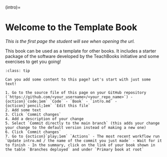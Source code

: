 (intro)=
# Welcome to the Template Book

_This is the first page the student will see when opening the url._

This book can be used as a template for other books. It includes a starter package of the software developed by the TeachBooks initiative and some exercises to get you going!

```{admonition} Exercise 1: Edit contents
:class: tip

Can you add some content to this page? Let's start with just some text!

1. Go to the source file of this page on your GitHub repository (`https://github.com/<your_username>/<your_repo_name>`) - {octicon}`code;1em` `Code` - `Book` - `intro.md` - {octicon}`pencil;1em` `Edit this file`
2. Add some text
3. Click `Commit changes`
4. Add a description of your change
5. Select `Commit directly to the main branch` (this adds your change your change to the default version instead of making a new one)
6. Click `Commit changes`
7. Go to {octicon}`play;1em` `Actions` - The most recent workflow run `Update intro.md / the name of the commit you just made` - Wait for it to finish - In the summary, click on the link of your book shown in the table `Branches deployed` and under `Primary book at root`
```